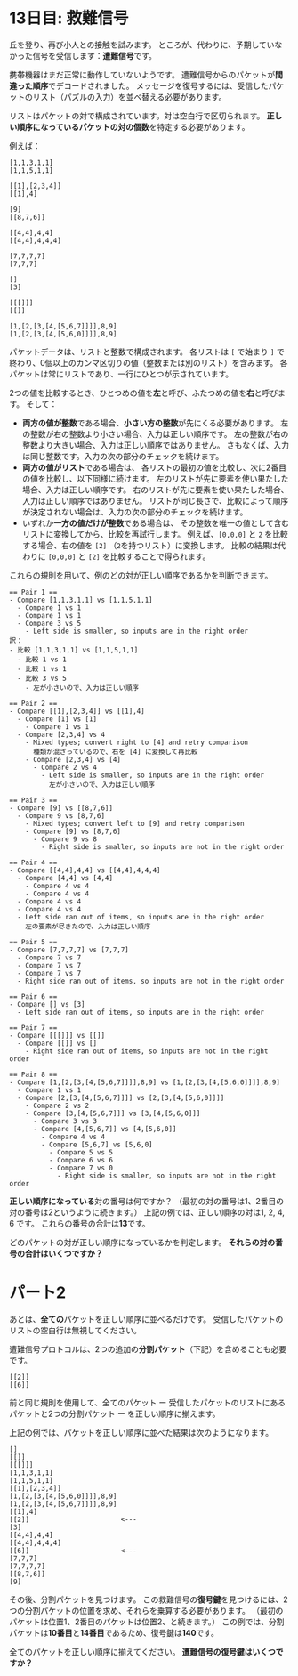 # 13日目: 救難信号

丘を登り、再び小人との接触を試みます。
ところが、代わりに、予期していなかった信号を受信します：**遭難信号**です。

携帯機器はまだ正常に動作していないようです。
遭難信号からのパケットが**間違った順序**でデコードされました。
メッセージを復号するには、受信したパケットのリスト（パズルの入力）を並べ替える必要があります。

リストはパケットの対で構成されています。対は空白行で区切られます。
**正しい順序になっているパケットの対の個数**を特定する必要があります。

例えば：

```
[1,1,3,1,1]
[1,1,5,1,1]

[[1],[2,3,4]]
[[1],4]

[9]
[[8,7,6]]

[[4,4],4,4]
[[4,4],4,4,4]

[7,7,7,7]
[7,7,7]

[]
[3]

[[[]]]
[[]]

[1,[2,[3,[4,[5,6,7]]]],8,9]
[1,[2,[3,[4,[5,6,0]]]],8,9]
```

パケットデータは、リストと整数で構成されます。
各リストは `[` で始まり `]` で終わり、0個以上のカンマ区切りの値（整数または別のリスト）を含みます。
各パケットは常にリストであり、一行にひとつが示されています。

2つの値を比較するとき、ひとつめの値を**左**と呼び、ふたつめの値を**右**と呼びます。
そして：

- **両方の値が整数**である場合、**小さい方の整数**が先にくる必要があります。
左の整数が右の整数より小さい場合、入力は正しい順序です。
左の整数が右の整数より大きい場合、入力は正しい順序ではありません。
さもなくば、入力は同じ整数です。入力の次の部分のチェックを続けます。
- **両方の値がリスト**である場合は、
各リストの最初の値を比較し、次に2番目の値を比較し、以下同様に続けます。
左のリストが先に要素を使い果たした場合、入力は正しい順序です。
右のリストが先に要素を使い果たした場合、入力は正しい順序ではありません。
リストが同じ長さで、比較によって順序が決定されない場合は、入力の次の部分のチェックを続けます。
- いずれか**一方の値だけが整数**である場合は、
その整数を唯一の値として含むリストに変換してから、比較を再試行します。
例えば、`[0,0,0]` と `2` を比較する場合、右の値を `[2]` （`2`を持つリスト）に変換します。
比較の結果は代わりに `[0,0,0]` と `[2]` を比較することで得られます。

これらの規則を用いて、例のどの対が正しい順序であるかを判断できます。

```
== Pair 1 ==
- Compare [1,1,3,1,1] vs [1,1,5,1,1]
  - Compare 1 vs 1
  - Compare 1 vs 1
  - Compare 3 vs 5
    - Left side is smaller, so inputs are in the right order
訳：
- 比較 [1,1,3,1,1] vs [1,1,5,1,1]
  - 比較 1 vs 1
  - 比較 1 vs 1
  - 比較 3 vs 5
    - 左が小さいので、入力は正しい順序

== Pair 2 ==
- Compare [[1],[2,3,4]] vs [[1],4]
  - Compare [1] vs [1]
    - Compare 1 vs 1
  - Compare [2,3,4] vs 4
    - Mixed types; convert right to [4] and retry comparison
      種類が混ざっているので、右を [4] に変換して再比較
    - Compare [2,3,4] vs [4]
      - Compare 2 vs 4
        - Left side is smaller, so inputs are in the right order
          左が小さいので、入力は正しい順序

== Pair 3 ==
- Compare [9] vs [[8,7,6]]
  - Compare 9 vs [8,7,6]
    - Mixed types; convert left to [9] and retry comparison
    - Compare [9] vs [8,7,6]
      - Compare 9 vs 8
        - Right side is smaller, so inputs are not in the right order

== Pair 4 ==
- Compare [[4,4],4,4] vs [[4,4],4,4,4]
  - Compare [4,4] vs [4,4]
    - Compare 4 vs 4
    - Compare 4 vs 4
  - Compare 4 vs 4
  - Compare 4 vs 4
  - Left side ran out of items, so inputs are in the right order
    左の要素が尽きたので、入力は正しい順序

== Pair 5 ==
- Compare [7,7,7,7] vs [7,7,7]
  - Compare 7 vs 7
  - Compare 7 vs 7
  - Compare 7 vs 7
  - Right side ran out of items, so inputs are not in the right order

== Pair 6 ==
- Compare [] vs [3]
  - Left side ran out of items, so inputs are in the right order

== Pair 7 ==
- Compare [[[]]] vs [[]]
  - Compare [[]] vs []
    - Right side ran out of items, so inputs are not in the right order

== Pair 8 ==
- Compare [1,[2,[3,[4,[5,6,7]]]],8,9] vs [1,[2,[3,[4,[5,6,0]]]],8,9]
  - Compare 1 vs 1
  - Compare [2,[3,[4,[5,6,7]]]] vs [2,[3,[4,[5,6,0]]]]
    - Compare 2 vs 2
    - Compare [3,[4,[5,6,7]]] vs [3,[4,[5,6,0]]]
      - Compare 3 vs 3
      - Compare [4,[5,6,7]] vs [4,[5,6,0]]
        - Compare 4 vs 4
        - Compare [5,6,7] vs [5,6,0]
          - Compare 5 vs 5
          - Compare 6 vs 6
          - Compare 7 vs 0
            - Right side is smaller, so inputs are not in the right order
```

**正しい順序になっている**対の番号は何ですか？
（最初の対の番号は1、2番目の対の番号は2というように続きます。）
上記の例では、正しい順序の対は1, 2, 4, 6 です。
これらの番号の合計は**13**です。

どのパケットの対が正しい順序になっているかを判定します。
**それらの対の番号の合計はいくつですか？**

<!--
<details><summary>解説</summary><div>

このパケット、すなわち何段でも入れ子にできる整数のリストを表すデータ型を定義する。
順序をもつので `Ord` 型クラスに入れるために、`Eq` は自動導出させる。
整数とリストの比較が独特なので、`Ord` は自動導出できない。
また、見た目どおりに表示するように `Show` に入れる（オプション）。

```haskell
data Packet = PInt Int | PList [Packet] deriving Eq

instance Ord Packet where
  compare (PInt x) (PInt y) = compare x y
  compare (PList xs) (PList ys) = compare xs ys
  compare x@(PInt _) (PList ys) = compare [x] ys
  compare (PList xs) y@(PInt _) = compare xs [y]

instance Show Packet where
  showsPrec p (PInt n) = showsPrec p n
  showsPrec p (PList ps) = showChar '[' . foldr (.) (showChar ']') (intersperse (showChar ',') (map shows ps))
```

パーサは `Text.Parsec` を用いて手早く作る。

```haskell
import Text.Parsec
import Text.Parsec.String

pPacket :: Parser Packet
pPacket =
  PInt . read <$> many1 digit
  <|>
  PList <$> between (char '[') (char ']') (Text.Parsec.sepBy parsePacket (char ','))
```

あとは計算するだけ。下から上に読むワンライナー。

```haskell
import Data.List.Split (chunksOf)

phase1a fn =
  print . sum . map fst .                        -- その順序を取り出し、合計して、出力
  filter (\(i,[l,r]) -> l < r) .                 -- 正しい順序のものだけ取り出し
  zip [1..] .                                    -- 番号を付け
  chunksOf 2 .                                   -- 対ごとにリストに切り分け
  map (fromRight undefined . parse pPacket "") . -- それぞれパーサにかけて、Rightを外し
  filter (not . null) .                          -- 空行を飛ばし
  lines =<<                                      -- 行ごとに分け
  readFile fn                                    -- ファイルを読み込み
```

</div></details>
-->

# パート2

あとは、**全ての**パケットを正しい順序に並べるだけです。
受信したパケットのリストの空白行は無視してください。

遭難信号プロトコルは、2つの追加の**分割パケット**（下記）を含めることも必要です。

```
[[2]]
[[6]]
```

前と同じ規則を使用して、全てのパケット ー
受信したパケットのリストにあるパケットと2つの分割パケット ー
を正しい順序に揃えます。

上記の例では、パケットを正しい順序に並べた結果は次のようになります。

```
[]
[[]]
[[[]]]
[1,1,3,1,1]
[1,1,5,1,1]
[[1],[2,3,4]]
[1,[2,[3,[4,[5,6,0]]]],8,9]
[1,[2,[3,[4,[5,6,7]]]],8,9]
[[1],4]
[[2]]                       <---
[3]
[[4,4],4,4]
[[4,4],4,4,4]
[[6]]                       <---
[7,7,7]
[7,7,7,7]
[[8,7,6]]
[9]
```

その後、分割パケットを見つけます。
この救難信号の**復号鍵**を見つけるには、2つの分割パケットの位置を求め、それらを乗算する必要があります。
（最初のパケットは位置1、2番目のパケットは位置2、と続きます。）
この例では、分割パケットは**10番目**と**14番目**であるため、復号鍵は**140**です。

全てのパケットを正しい順序に揃えてください。
**遭難信号の復号鍵はいくつですか？**

<!--
<details><summary>解説</summary><div>

パケット列に直すところまでは上と同じで、必要な計算を続ける。

```haskell
import Data.List

phase2 fn =
  do
    packets <-map (fromRight undefined . parse pPacket "") . filter (not . null) . lines <$> readFile fn
    let ps =  sort $ div1 : div2 : packets
    let Just l1 = elemIndex div1 ps
    let Just l2 = elemIndex div2 ps
    print $ succ l1 * succ l2

Right div1 = parse parsePacket "" "[[2]]"
Right div2 = parse parsePacket "" "[[6]]"
```

</div></details>
-->
